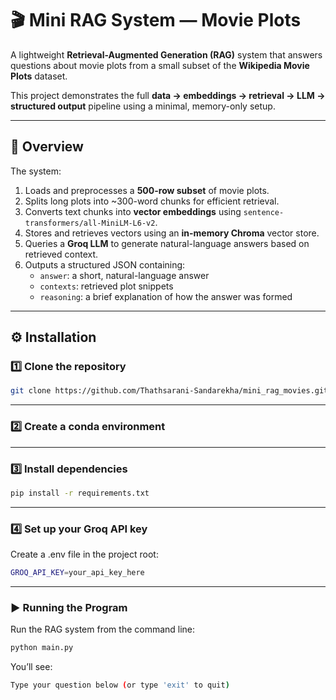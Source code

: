 # 🎬 Mini RAG System — Movie Plots

A lightweight **Retrieval-Augmented Generation (RAG)** system that answers questions about movie plots from a small subset of the **Wikipedia Movie Plots** dataset.

This project demonstrates the full **data → embeddings → retrieval → LLM → structured output** pipeline using a minimal, memory-only setup.

---

## 🚀 Overview

The system:
1. Loads and preprocesses a **500-row subset** of movie plots.
2. Splits long plots into ~300-word chunks for efficient retrieval.
3. Converts text chunks into **vector embeddings** using `sentence-transformers/all-MiniLM-L6-v2`.
4. Stores and retrieves vectors using an **in-memory Chroma** vector store.
5. Queries a **Groq LLM** to generate natural-language answers based on retrieved context.
6. Outputs a structured JSON containing:
   - `answer`: a short, natural-language answer  
   - `contexts`: retrieved plot snippets  
   - `reasoning`: a brief explanation of how the answer was formed  

---

## ⚙️ Installation

### 1️⃣ Clone the repository
```bash
git clone https://github.com/Thathsarani-Sandarekha/mini_rag_movies.git

```

---
### 2️⃣ Create a conda environment

---

### 3️⃣ Install dependencies
``` bash
pip install -r requirements.txt
```
---
### 4️⃣ Set up your Groq API key

Create a .env file in the project root:
``` bash
GROQ_API_KEY=your_api_key_here
```

---

### ▶️ Running the Program

Run the RAG system from the command line:
``` bash
python main.py
```

You’ll see:
``` bash
Type your question below (or type 'exit' to quit)
```


